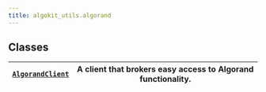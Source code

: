 ```yaml
---
title: algokit_utils.algorand
---
```


## Classes

| [`AlgorandClient`](#algokit_utils.algorand.AlgorandClient) | A client that brokers easy access to Algorand functionality. |
| ---------------------------------------------------------- | ------------------------------------------------------------ |
